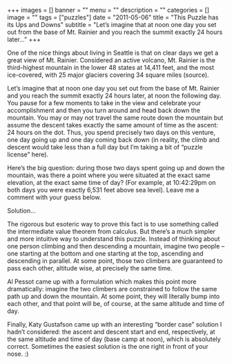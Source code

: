 +++
images = []
banner = ""
menu = ""
description = ""
categories = []
image = ""
tags = ["puzzles"]
date = "2011-05-06"
title = "This Puzzle has its Ups and Downs"
subtitle = "Let’s imagine that at noon one day you set out from the base of Mt. Rainier and you reach the summit exactly 24 hours later..."
+++

One of the nice things about living in Seattle is that on clear days we get a great view of Mt. Rainier. Considered an active volcano, Mt. Rainier is the third-highest mountain in the lower 48 states at 14,411 feet, and the most ice-covered, with 25 major glaciers covering 34 square miles (source).

Let’s imagine that at noon one day you set out from the base of Mt. Rainier and you reach the summit exactly 24 hours later, at noon the following day. You pause for a few moments to take in the view and celebrate your accomplishment and then you turn around and head back down the mountain. You may or may not travel the same route down the mountain but assume the descent takes exactly the same amount of time as the ascent: 24 hours on the dot. Thus, you spend precisely two days on this venture, one day going up and one day coming back down (in reality, the climb and descent would take less than a full day but I’m taking a bit of “puzzle license” here).

Here’s the big question: during those two days spent going up and down the mountain, was there a point where you were situated at the exact same elevation, at the exact same time of day? (For example, at 10:42:29pm on both days you were exactly 6,531 feet above sea level). Leave me a comment with your guess below.

Solution...

The rigorous but esoteric way to prove this fact is to use something called the intermediate value theorem from calculus. But there’s a much simpler and more intuitive way to understand this puzzle. Instead of thinking about one person climbing and then descending a mountain, imagine two people – one starting at the bottom and one starting at the top, ascending and descending in parallel. At some point, those two climbers are guaranteed to pass each other, altitude wise, at precisely the same time.

Al Pessot came up with a formulation which makes this point more dramatically: imagine the two climbers are constrained to follow the same path up and down the mountain. At some point, they will literally bump into each other, and that point will be, of course, at the same altitude and time of day.

Finally, Katy Gustafson came up with an interesting “border case” solution I hadn’t considered: the ascent and descent start and end, respectively, at the same altitude and time of day (base camp at noon), which is absolutely correct. Sometimes the easiest solution is the one right in front of your nose. :)
